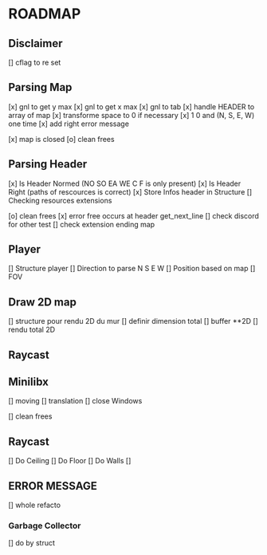 # ROADMAP

## Disclaimer
[] cflag to re set

## Parsing Map
[x] gnl to get y max
[x] gnl to get x max
[x] gnl to tab
[x] handle HEADER to array of map
[x] transforme space to 0 if necessary
[x] 1 0 and (N, S, E, W) one time
[x] add right error message

[x] map is closed
[o] clean frees

## Parsing Header
[x] Is Header Normed (NO SO EA WE C F is only present)
[x] Is Header Right (paths of rescources is correct)
[x] Store Infos header in Structure
[] Checking resources extensions

[o] clean frees
	[x] error free occurs at header get_next_line
[] check discord for other test
[] check extension ending map

## Player
[] Structure player
[] Direction to parse N S E W
[] Position based on map
[] FOV


## Draw 2D map
[] structure pour rendu 2D du mur
[] definir dimension total
[] buffer **2D
[] rendu total 2D

## Raycast


## Minilibx
[] moving
[] translation
[] close Windows

[] clean frees

## Raycast
[] Do Ceiling
[] Do Floor
[] Do Walls
[]

## ERROR MESSAGE
[] whole refacto

### Garbage Collector
[] do by struct




